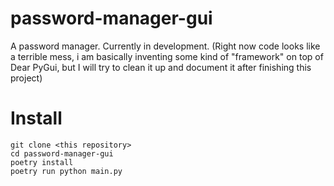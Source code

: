 # password-manager-gui
A password manager. Currently in development. (Right now code looks like a terrible mess, i am basically inventing some kind of "framework" on top of Dear PyGui, but I will try to clean it up and document it after finishing this project)

# Install
```
git clone <this repository>
cd password-manager-gui
poetry install
poetry run python main.py
```